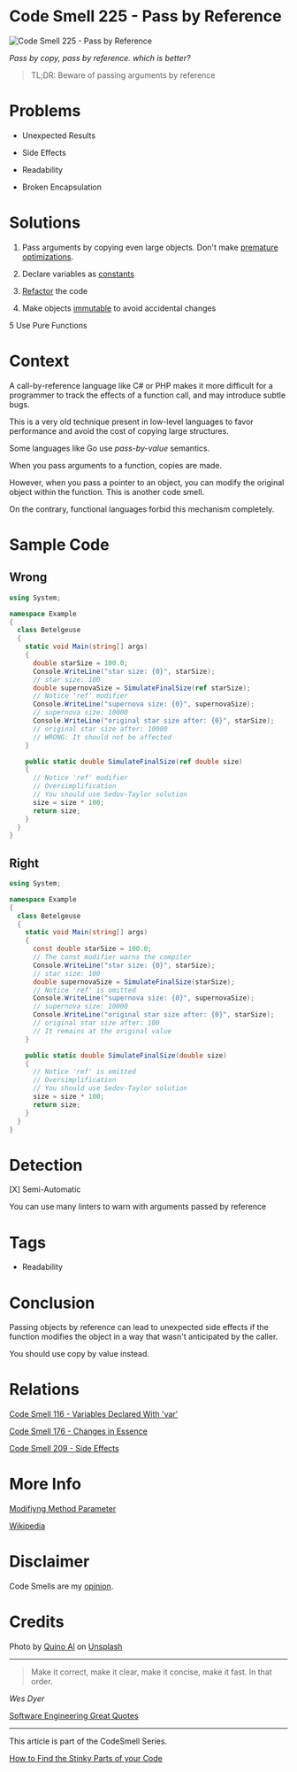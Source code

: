 # Code Smell 225 - Pass by Reference
            
![Code Smell 225 - Pass by Reference](Code%20Smell%20225%20-%20Pass%20by%20Reference.jpg)

*Pass by copy, pass by reference. which is better?*

> TL;DR: Beware of passing arguments by reference

# Problems

- Unexpected Results

- Side Effects

- Readability

- Broken Encapsulation

# Solutions

1. Pass arguments by copying even large objects. Don't make [premature optimizations](https://github.com/mcsee/Software-Design-Articles/tree/main/Articles/Code%20Smells/Code%20Smell%2020%20-%20Premature%20Optimization/readme.md).

2. Declare variables as [constants](https://github.com/mcsee/Software-Design-Articles/tree/main/Articles/Code%20Smells/Code%20Smell%20116%20-%20Variables%20Declared%20With%20'var'/readme.md)

3. [Refactor](https://methodpoet.com/modifying-method-parameter/) the code

4. Make objects [immutable](https://github.com/mcsee/Software-Design-Articles/tree/main/Articles/Code%20Smells/Code%20Smell%20176%20-%20Changes%20in%20Essence/readme.md) to avoid accidental changes

5 Use Pure Functions

# Context

A call-by-reference language like C# or PHP makes it more difficult for a programmer to track the effects of a function call, and may introduce subtle bugs.

This is a very old technique present in low-level languages to favor performance and avoid the cost of copying large structures. 

Some languages like Go use *pass-by-value* semantics. 

When you pass arguments to a function, copies are made. 

However, when you pass a pointer to an object, you can modify the original object within the function. This is another code smell.

On the contrary, functional languages forbid this mechanism completely. 

# Sample Code

## Wrong

<!-- [Gist Url](https://gist.github.com/mcsee/5f444e26b2b3a658004a8c39ef5f30a1) -->

```csharp
using System;

namespace Example
{
  class Betelgeuse
  {
    static void Main(string[] args)
    {
      double starSize = 100.0;
      Console.WriteLine("star size: {0}", starSize);
      // star size: 100
      double supernovaSize = SimulateFinalSize(ref starSize);
      // Notice 'ref' modifier
      Console.WriteLine("supernova size: {0}", supernovaSize); 
      // supernova size: 10000
      Console.WriteLine("original star size after: {0}", starSize);
      // original star size after: 10000
      // WRONG: It should not be affected
    }

    public static double SimulateFinalSize(ref double size)
    {
      // Notice 'ref' modifier
      // Oversimplification
      // You should use Sedov-Taylor solution
      size = size * 100;
      return size;
    }
  }
}
```

## Right

<!-- [Gist Url](https://gist.github.com/mcsee/8e19291a5de8ad1b7a7ebf30ab0935f0) -->

```csharp
using System;

namespace Example
{
  class Betelgeuse
  {
    static void Main(string[] args)
    {
      const double starSize = 100.0; 
      // The const modifier warns the compiler
      Console.WriteLine("star size: {0}", starSize);
      // star size: 100
      double supernovaSize = SimulateFinalSize(starSize);
      // Notice 'ref' is omitted
      Console.WriteLine("supernova size: {0}", supernovaSize);
      // supernova size: 10000
      Console.WriteLine("original star size after: {0}", starSize);
      // original star size after: 100
      // It remains at the original value
    }

    public static double SimulateFinalSize(double size)
    {
      // Notice 'ref' is omitted
      // Oversimplification
      // You should use Sedov-Taylor solution
      size = size * 100;
      return size;
    }
  }
}
```

# Detection

[X] Semi-Automatic 

You can use many linters to warn with arguments passed by reference

# Tags

- Readability

# Conclusion

Passing objects by reference can lead to unexpected side effects if the function modifies the object in a way that wasn't anticipated by the caller. 

You should use copy by value instead.

# Relations

[Code Smell 116 - Variables Declared With 'var'](https://github.com/mcsee/Software-Design-Articles/tree/main/Articles/Code%20Smells/Code%20Smell%20116%20-%20Variables%20Declared%20With%20'var'/readme.md)

[Code Smell 176 - Changes in Essence](https://github.com/mcsee/Software-Design-Articles/tree/main/Articles/Code%20Smells/Code%20Smell%20176%20-%20Changes%20in%20Essence/readme.md)

[Code Smell 209 - Side Effects](https://github.com/mcsee/Software-Design-Articles/tree/main/Articles/Code%20Smells/Code%20Smell%20209%20-%20Side%20Effects/readme.md)

# More Info

[Modifiyng Method Parameter](https://methodpoet.com/modifying-method-parameter/)

[Wikipedia](https://en.wikipedia.org/wiki/Evaluation_strategy#Call_by_reference)

# Disclaimer

Code Smells are my [opinion](https://github.com/mcsee/Software-Design-Articles/tree/main/Articles/Blogging/I%20Wrote%20More%20than%2090%20Articles%20on%202021%20Here%20is%20What%20I%20Learned/readme.md).

# Credits

Photo by [Quino Al](https://unsplash.com/@quinoal) on [Unsplash](https://unsplash.com/photos/KydWCDJe9s0)
    
* * *

> Make it correct, make it clear, make it concise, make it fast. In that order.

_Wes Dyer_

[Software Engineering Great Quotes](https://github.com/mcsee/Software-Design-Articles/tree/main/Articles/Quotes/Software%20Engineering%20Great%20Quotes/readme.md)

* * *

This article is part of the CodeSmell Series.

[How to Find the Stinky Parts of your Code](https://github.com/mcsee/Software-Design-Articles/tree/main/Articles/Code%20Smells/How%20to%20Find%20the%20Stinky%20parts%20of%20your%20Code/readme.md)